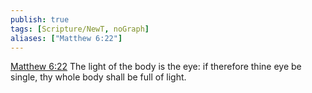 ```yaml
---
publish: true
tags: [Scripture/NewT, noGraph]
aliases: ["Matthew 6:22"]
---
```

[Matthew 6:22](https://churchofjesuschrist.org/study/scriptures/nt/matt/6?lang=eng&id=p22#p22) The light of the body is the eye: if therefore thine eye be single, thy whole body shall be full of light.
